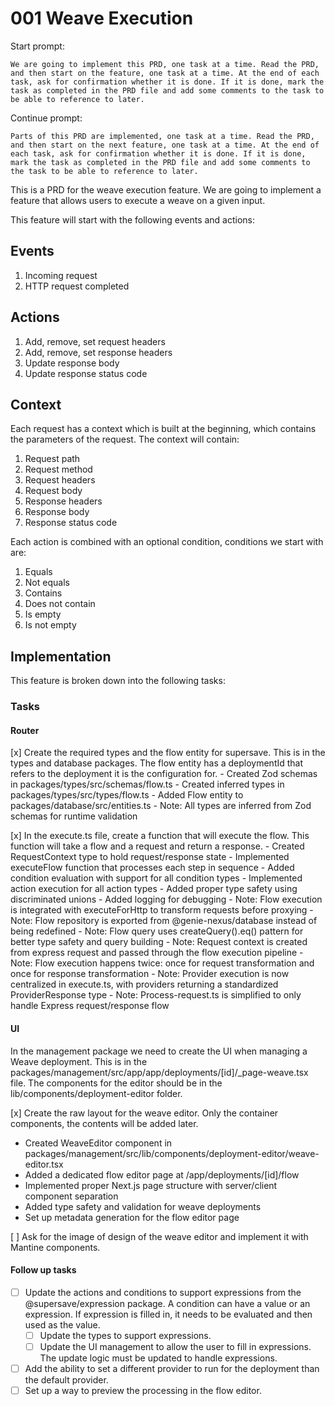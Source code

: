 # 001 Weave Execution

Start prompt:

```
We are going to implement this PRD, one task at a time. Read the PRD, and then start on the feature, one task at a time. At the end of each task, ask for confirmation whether it is done. If it is done, mark the task as completed in the PRD file and add some comments to the task to be able to reference to later.
```

Continue prompt:

```
Parts of this PRD are implemented, one task at a time. Read the PRD, and then start on the next feature, one task at a time. At the end of each task, ask for confirmation whether it is done. If it is done, mark the task as completed in the PRD file and add some comments to the task to be able to reference to later.
```

This is a PRD for the weave execution feature. We are going to implement
a feature that allows users to execute a weave on a given input.

This feature will start with the following events and actions:

## Events

1. Incoming request
2. HTTP request completed

## Actions

1. Add, remove, set request headers
2. Add, remove, set response headers
3. Update response body
4. Update response status code

## Context

Each request has a context which is built at the beginning, which contains
the parameters of the request. The context will contain:

1. Request path
2. Request method
3. Request headers
4. Request body
5. Response headers
6. Response body
7. Response status code

Each action is combined with an optional condition, conditions we start
with are:

1. Equals
2. Not equals
3. Contains
4. Does not contain
5. Is empty
6. Is not empty

## Implementation

This feature is broken down into the following tasks:

### Tasks

#### Router

[x] Create the required types and the flow entity for supersave. This is in the types and database packages. The flow entity has a deploymentId that refers to the deployment it is the configuration for. - Created Zod schemas in packages/types/src/schemas/flow.ts - Created inferred types in packages/types/src/types/flow.ts - Added Flow entity to packages/database/src/entities.ts - Note: All types are inferred from Zod schemas for runtime validation

[x] In the execute.ts file, create a function that will execute the flow. This function will take a flow and a request and return a response. - Created RequestContext type to hold request/response state - Implemented executeFlow function that processes each step in sequence - Added condition evaluation with support for all condition types - Implemented action execution for all action types - Added proper type safety using discriminated unions - Added logging for debugging - Note: Flow execution is integrated with executeForHttp to transform requests before proxying - Note: Flow repository is exported from @genie-nexus/database instead of being redefined - Note: Flow query uses createQuery().eq() pattern for better type safety and query building - Note: Request context is created from express request and passed through the flow execution pipeline - Note: Flow execution happens twice: once for request transformation and once for response transformation - Note: Provider execution is now centralized in execute.ts, with providers returning a standardized ProviderResponse type - Note: Process-request.ts is simplified to only handle Express request/response flow

#### UI

In the management package we need to create the UI when managing a Weave deployment.
This is in the packages/management/src/app/app/deployments/[id]/\_page-weave.tsx file.
The components for the editor should be in the lib/components/deployment-editor folder.

[x] Create the raw layout for the weave editor. Only the container components, the contents will be added later.

- Created WeaveEditor component in packages/management/src/lib/components/deployment-editor/weave-editor.tsx
- Added a dedicated flow editor page at /app/deployments/[id]/flow
- Implemented proper Next.js page structure with server/client component separation
- Added type safety and validation for weave deployments
- Set up metadata generation for the flow editor page

[ ] Ask for the image of design of the weave editor and implement it with Mantine components.

#### Follow up tasks

- [ ] Update the actions and conditions to support expressions from the @supersave/expression package. A condition can have a value or an expression. If expression is filled in, it needs to be evaluated and then used as the value.
  - [ ] Update the types to support expressions.
  - [ ] Update the UI management to allow the user to fill in expressions. The update logic must be updated to handle expressions.
- [ ] Add the ability to set a different provider to run for the deployment than the default provider.
- [ ] Set up a way to preview the processing in the flow editor.

